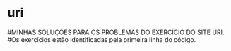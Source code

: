 # uri
#MINHAS SOLUÇÕES PARA OS PROBLEMAS DO EXERCÍCIO DO SITE URI.
#Os exercícios estão identificadas pela primeira linha do código.
